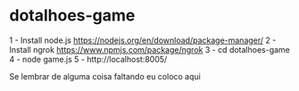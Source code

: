 # dotalhoes-game
1 - Install node.js https://nodejs.org/en/download/package-manager/
2 - Install ngrok https://www.npmjs.com/package/ngrok
3 - cd dotalhoes-game
4 - node game.js
5 - http://localhost:8005/

Se lembrar de alguma coisa faltando eu coloco aqui

